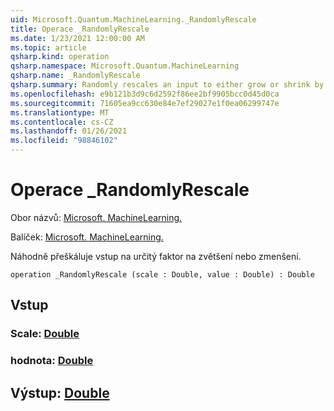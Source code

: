 ```yaml
---
uid: Microsoft.Quantum.MachineLearning._RandomlyRescale
title: Operace _RandomlyRescale
ms.date: 1/23/2021 12:00:00 AM
ms.topic: article
qsharp.kind: operation
qsharp.namespace: Microsoft.Quantum.MachineLearning
qsharp.name: _RandomlyRescale
qsharp.summary: Randomly rescales an input to either grow or shrink by a given factor.
ms.openlocfilehash: e9b121b3d9c6d2592f86ee2bf9905bcc0d45d0ca
ms.sourcegitcommit: 71605ea9cc630e84e7ef29027e1f0ea06299747e
ms.translationtype: MT
ms.contentlocale: cs-CZ
ms.lasthandoff: 01/26/2021
ms.locfileid: "98846102"
---
```

# <a name="_randomlyrescale-operation"></a>Operace _RandomlyRescale

Obor názvů: [Microsoft. MachineLearning.](xref:Microsoft.Quantum.MachineLearning)

Balíček: [Microsoft. MachineLearning.](https://nuget.org/packages/Microsoft.Quantum.MachineLearning)


Náhodně přeškáluje vstup na určitý faktor na zvětšení nebo zmenšení.

```qsharp
operation _RandomlyRescale (scale : Double, value : Double) : Double
```


## <a name="input"></a>Vstup

### <a name="scale--double"></a>Scale: [Double](xref:microsoft.quantum.lang-ref.double)




### <a name="value--double"></a>hodnota: [Double](xref:microsoft.quantum.lang-ref.double)





## <a name="output--double"></a>Výstup: [Double](xref:microsoft.quantum.lang-ref.double)


